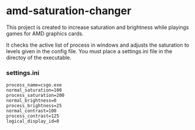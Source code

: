# amd-saturation-changer
This project is created to increase saturation and brightness while playings games for AMD graphics cards.

It checks the active list of process in windows and adjusts the saturation to levels given in the config file.
You must place a settings.ini file in the directoy of the executable.

### settings.ini
```
process_name=csgo.exe
normal_saturation=100
process_saturation=200
normal_brightness=0
process_brightness=25
normal_contrast=100
process_contrast=125
logical_display_id=0
```
